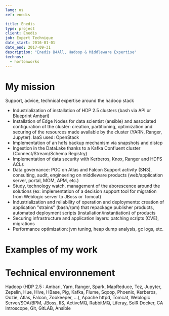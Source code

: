 ```yaml
---
lang: us
ref: enedis

title: Enedis
type: project
client: Enedis
job: Expert Technique 
date_start: 2016-01-01
date_end: 2017-09-31
description: "Enedis B4All, Hadoop & Middleware Expertise"
technos:
  - hortonworks
---
```

# My mission

Support, advice, technical expertise around the hadoop stack
- Industrialization of installation of HDP 2.5 clusters (bash via API or Blueprint Ambari)
- Installation of Edge Nodes for data scientist (ansible) and associated configuration of the cluster: creation, partitioning, optimization and securing of the resources made available by the cluster (YARN, Ranger, Jupyter). IaaS used: OpenStack
- Implementation of an hdfs backup mechanism via snapshots and distcp
- Ingestion in the DataLake thanks to a Kafka Confluent cluster (Connect/Stream/Schema Registry)
- Implementation of data security with Kerberos, Knox, Ranger and HDFS ACLs
- Data governance: POC on Atlas and Falcon
Support activity (SN3), consulting, audit, engineering on middleware products (web/application server, portal, MOM, APM, etc.)
- Study, technology watch, management of the aborescence around the solutions (ex: implementation of a decision support tool for migration from Weblogic server to JBoss or Tomcat)
- Industrialization and reliability of operation and deployments: creation of application "strains" (bash/rpm) that repackage publisher products, automated deployment scripts (installation/instantiation) of products
- Securing infrastructure and application layers: patching scripts (CVE), migrations
- Performance optimization: jvm tuning, heap dump analysis, gc logs, etc.

# Examples of my work

# Technical environnement
Hadoop (HDP 2.5 : Ambari, Yarn, Ranger, Spark, MapReduce, Tez, Jupyter, Zepelin, Hue, Hive, HBase, Pig, Kafka, Flume, Sqoop, Phoenix, Kerberos, Oozie, Atlas, Falcon, Zookeeper, ...), Apache httpd, Tomcat, Weblogic Server/SOA/BPM, JBoss, IIS, ActiveMQ, RabbitMQ, Liferay, SolR Docker, CA Introscope, Git, GitLAB, Ansible